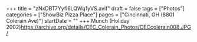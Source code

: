 +++
title = "zNxDBT7Yyfl6LQWq1yVS.avif"
draft = false
tags = ["Photos"]
categories = ["ShowBiz Pizza Place"]
pages = ["Cincinnati, OH (8801 Colerain Ave)"]
startDate = ""
+++
Munch (Holiday 2002)https://archive.org/details/CEC_Colerain_Photos/CECcolerain008.JPG/
